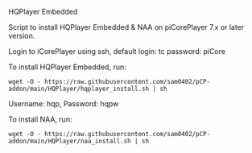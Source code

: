 HQPlayer Embedded

Script to install HQPlayer Embedded & NAA on piCorePlayer 7.x or later version.

Login to iCorePlayer using ssh, default login: tc password: piCore

To install HQPlayer Embedded, run:

`wget -O - https://raw.githubusercontent.com/sam0402/pCP-addon/main/HQPlayer/hqplayer_install.sh | sh`


Username: hqp, Password: hqpw

To install NAA, run:

`wget -O - https://raw.githubusercontent.com/sam0402/pCP-addon/main/HQPlayer/naa_install.sh | sh`
